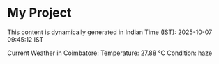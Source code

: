 # My Project

This content is dynamically generated in Indian Time (IST): 2025-10-07 09:45:12 IST


Current Weather in Coimbatore:
Temperature: 27.88 °C
Condition: haze
